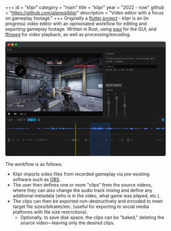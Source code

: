 +++
id = "klipr"
category = "main"
title = "klipr"
year = "2022 - now"
github = "https://github.com/alanpq/klipr"
description = "Video editor with a focus on gameplay footage."
+++
Originally a [flutter project](https://github.com/alanpq/klipr-flutter) - klipr is an (in progress) video editor with an opinionated workflow for editing and exporting gameplay footage. Written in Rust, using [egui](https://github.com/emilk/egui) for the GUI, and [ffmpeg](https://ffmpeg.org/) for video playback, as well as processing/encoding.

![Klipr](/static/img/klipr/klipr_01.png)

The workflow is as follows:

- Klipr imports video files from recorded gameplay via pre-existing software such as [OBS](https://obsproject.com/).
- The user then defines one or more "clips" from the source videos, where they can also change the audio track mixing and define any additional metadata (who is in the video, what game was played, etc.).
- The clips can then be exported non-destructively and encoded to meet target file sizes/bitrates/etc. (useful for exporting to social media platforms with file size restrictions).
  - Optionally, to save disk space, the clips can be "baked," deleting the source video—leaving only the desired clips.
